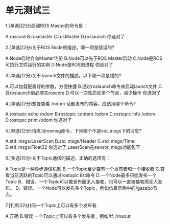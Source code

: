 # 单元测试三
<quiz>
    <question>
        <p>1.[单选](2分)启动ROS Master的命令是：</p>
        <answer correct>A.roscore</answer>
        <answer>B.rosmaster</answer>
        <answer>C.rosMaster</answer>
        <answer>D.roslaunch</answer>
        <explanation>你选对了</explanation>
    </question>
</quiz>

<quiz>
    <question>
        <p>2.[单选](2分)关于ROS Node的描述，哪一项是错误的?</p>
        <answer>A.Node启时会向Ｍaster注册</answer>
        <answer correct>B.Node可以先于ROS Master启动</answer>
        <answer>C.Node是ROS可执行文件运行的实例</answer>
        <answer>D.Node是ROS的进程</answer>
        <explanation>你选对了</explanation>
    </question>
</quiz>

<quiz>
    <question>
        <p>3.[单选](2分)关于.launch文件的描述，以下哪一项是错的?</p>
        <answer>A.可以加载配置好的参数，方便快捷</answer>
        <answer>B.通过roslaunch命令来启动launch文件</answer>
        <answer correct>C.在roslaunch前必须先roscore</answer>
        <answer>D.可以一次性启动多个节点，减少操作</answer>
        <explanation>你选对了</explanation>
    </question>
</quiz>

<quiz>
    <question>
        <p>4.[单选](2分)想要查看`/odom`话题发布的内容，应该用哪个命令?</p>
        <answer correct>A.rostopic echo /odom</answer>
        <answer>B.rostopic content /odom</answer>
        <answer>C.rostopic info /odom</answer>
        <answer>D.rostopic print /odom</answer>
        <explanation>你选对了</explanation>
    </question>
</quiz>

<quiz>
    <question>
        <p>5.[单选](2分)请练习rosmsg命令，下列哪个不是std_msgs下的消息?</p>
        <answer correct>A.std_msgs/LaserScan</answer>
        <answer>B.std_msgs/Header</answer>
        <answer>C.std_msgs/Time</answer>
        <answer>D.std_msgs/Float32</answer>
        <explanation>你选对了,LaserScan在sensor_msgs功能包下</explanation>
    </question>
</quiz>

<quiz>
    <question multiple>
        <p>6.[多选](5分)关于Topic通信的描述，正确的选项有：</p>
        <answer correct>A.Topic是一种异步通信机制</answer>
        <answer>B.一个Topic至少要有一个发布者和一个接收者</answer>
        <answer correct>C.查看当前活跃的Topic可以通过rostopic list命令</answer>
        <answer>D.一个Node最多只能发布一个Topic</answer>
        <explanation>  B、错误。一个Topic可以被发布而无人接收，也可以一直被接收而无人发布。  D、错误。一个Node可以发布多个Topic，例如仿真示例中的/gazebo节点。</explanation>
    </question>
</quiz>

<quiz>
    <question>
        <p>7.[判断](2分)同一个Topic上可以有多个发布者.</p>
        <answer correct>A.正确</answer>
        <answer>B.错误</answer>
        <explanation>一个Topic上可以有多个发布者，例如/tf,  /rosout</explanation>
    </question>
</quiz>



